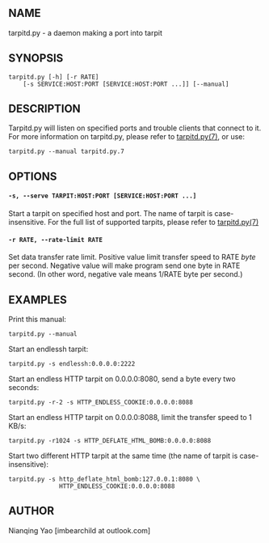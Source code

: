 ## NAME

tarpitd.py - a daemon making a port into tarpit

## SYNOPSIS

    tarpitd.py [-h] [-r RATE] 
        [-s SERVICE:HOST:PORT [SERVICE:HOST:PORT ...]] [--manual]

## DESCRIPTION

Tarpitd.py will listen on specified ports and trouble clients that 
connect to it. For more information on tarpitd.py, please refer to 
[tarpitd.py(7)](./tarpitd.py.7.md), or use:

    tarpitd.py --manual tarpitd.py.7

## OPTIONS

#### `-s, --serve TARPIT:HOST:PORT [SERVICE:HOST:PORT ...]`  

Start a tarpit on specified host and port. 
The name of tarpit is case-insensitive. For the full list of 
supported tarpits, please refer to 
[tarpitd.py(7)](./tarpitd.py.7.md)

#### `-r RATE, --rate-limit RATE`

Set data transfer rate limit.
Positive value limit transfer speed to RATE *byte* per second.
Negative value will make program send one byte in RATE second.
(In other word, negative vale means 1/RATE byte per second.)

## EXAMPLES

Print this manual:

    tarpitd.py --manual

Start an endlessh tarpit:

    tarpitd.py -s endlessh:0.0.0.0:2222

Start an endless HTTP tarpit on 0.0.0.0:8080, send a byte every two
seconds:

    tarpitd.py -r-2 -s HTTP_ENDLESS_COOKIE:0.0.0.0:8088

Start an endless HTTP tarpit on 0.0.0.0:8088, limit the transfer speed
to 1 KB/s:

    tarpitd.py -r1024 -s HTTP_DEFLATE_HTML_BOMB:0.0.0.0:8088

Start two different HTTP tarpit at the same time
(the name of tarpit is case-insensitive):

    tarpitd.py -s http_deflate_html_bomb:127.0.0.1:8080 \
                  HTTP_ENDLESS_COOKIE:0.0.0.0:8088 

## AUTHOR

Nianqing Yao [imbearchild at outlook.com]
